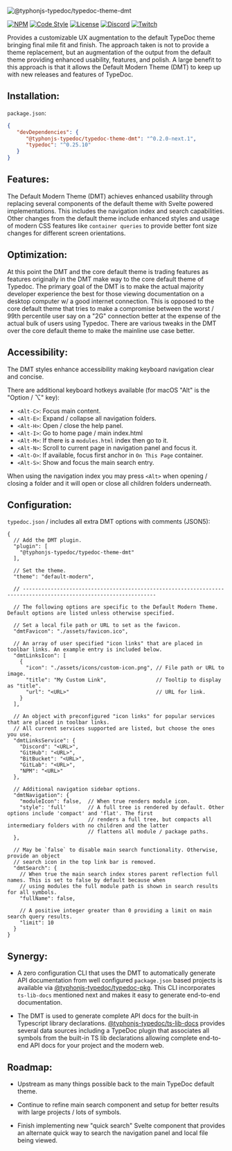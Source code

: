 ![@typhonjs-typedoc/typedoc-theme-dmt](https://i.imgur.com/Sr53g2t.jpg)

[![NPM](https://img.shields.io/npm/v/@typhonjs-typedoc/typedoc-theme-dmt.svg?label=npm)](https://www.npmjs.com/package/@typhonjs-typedoc/typedoc-theme-dmt)
[![Code Style](https://img.shields.io/badge/code%20style-allman-yellowgreen.svg?style=flat)](https://en.wikipedia.org/wiki/Indent_style#Allman_style)
[![License](https://img.shields.io/badge/license-MPLv2-yellowgreen.svg?style=flat)](https://github.com/typhonjs-typedoc/typedoc-theme-dmt/blob/main/LICENSE)
[![Discord](https://img.shields.io/discord/737953117999726592?label=TyphonJS%20Discord)](https://typhonjs.io/discord/)
[![Twitch](https://img.shields.io/twitch/status/typhonrt?style=social)](https://www.twitch.tv/typhonrt)

Provides a customizable UX augmentation to the default TypeDoc theme bringing final mile fit and finish. The approach
taken is not to provide a theme replacement, but an augmentation of the output from the default theme providing
enhanced usability, features, and polish. A large benefit to this approach is that it allows the Default Modern Theme
(DMT) to keep up with new releases and features of TypeDoc.

## Installation:

`package.json`:
```json
{
   "devDependencies": {
      "@typhonjs-typedoc/typedoc-theme-dmt": "^0.2.0-next.1",
      "typedoc": "^0.25.10"
   }
}
```

## Features:

The Default Modern Theme (DMT) achieves enhanced usability through replacing several components of the default theme
with Svelte powered implementations. This includes the navigation index and search capabilities. Other changes from
the default theme include enhanced styles and usage of modern CSS features like `container queries` to provide
better font size changes for different screen orientations.

## Optimization:

At this point the DMT and the core default theme is trading features as features originally in the DMT make way to
the core default theme of Typedoc. The primary goal of the DMT is to make the actual majority developer experience the
best for those viewing documentation on a desktop computer w/ a good internet connection. This is opposed to the core
default theme that tries to make a compromise between the worst / 99th percentile user say on a "2G" connection better
at the expense of the actual bulk of users using Typedoc. There are various tweaks in the DMT over the core default
theme to make the mainline use case better.

## Accessibility:

The DMT styles enhance accessibility making keyboard navigation clear and concise.

There are additional keyboard hotkeys available (for macOS "Alt" is the "Option / ⌥" key):
- `<Alt-C>`: Focus main content.
- `<Alt-E>`: Expand / collapse all navigation folders.
- `<Alt-H>`: Open / close the help panel.
- `<Alt-I>`: Go to home page / main index.html
- `<Alt-M>`: If there is a `modules.html` index then go to it.
- `<Alt-N>`: Scroll to current page in navigation panel and focus it.
- `<Alt-O>`: If available, focus first anchor in `On This Page` container.
- `<Alt-S>`: Show and focus the main search entry.

When using the navigation index you may press `<Alt>` when opening / closing a folder and it will open or close all
children folders underneath.

## Configuration:

`typedoc.json` / includes all extra DMT options with comments (JSON5):
```json5
{
  // Add the DMT plugin.
  "plugin": [
    "@typhonjs-typedoc/typedoc-theme-dmt"
  ],

  // Set the theme.
  "theme": "default-modern",

  // -----------------------------------------------------------------------------------------------------------------

  // The following options are specific to the Default Modern Theme. Default options are listed unless otherwise specified.

  // Set a local file path or URL to set as the favicon.
  "dmtFavicon": "./assets/favicon.ico",

  // An array of user specified "icon links" that are placed in toolbar links. An example entry is included below.
  "dmtLinksIcon": [
    {
      "icon": "./assets/icons/custom-icon.png", // File path or URL to image.
      "title": "My Custom Link",                // Tooltip to display as "title".
      "url": "<URL>"                            // URL for link.
    }
  ],

  // An object with preconfigured "icon links" for popular services that are placed in toolbar links.
  // All current services supported are listed, but choose the ones you use.
  "dmtLinksService": {
    "Discord": "<URL>",
    "GitHub": "<URL>",
    "BitBucket": "<URL>",
    "GitLab": "<URL>",
    "NPM": "<URL>"
  },

  // Additional navigation sidebar options.
  "dmtNavigation": {
    "moduleIcon": false,  // When true renders module icon.
    "style": 'full'       // A full tree is rendered by default. Other options include 'compact' and 'flat'. The first
                          // renders a full tree, but compacts all intermediary folders with no children and the latter
                          // flattens all module / package paths.
  },

  // May be `false` to disable main search functionality. Otherwise, provide an object
  // search icon in the top link bar is removed.
  "dmtSearch": {
    // When true the main search index stores parent reflection full names. This is set to false by default because when
    // using modules the full module path is shown in search results for all symbols.
    "fullName": false,

    // A positive integer greater than 0 providing a limit on main search query results.
    "limit": 10
  }
}
```

## Synergy:
- A zero configuration CLI that uses the DMT to automatically generate API documentation from well configured
`package.json` based projects is available via [@typhonjs-typedoc/typedoc-pkg](https://www.npmjs.com/package/@typhonjs-typedoc/typedoc-pkg).
This CLI incorporates `ts-lib-docs` mentioned next and makes it easy to generate end-to-end documentation.


- The DMT is used to generate complete API docs for the built-in Typescript library declarations.
[@typhonjs-typedoc/ts-lib-docs](https://www.npmjs.com/package/@typhonjs-typedoc/ts-lib-docs) provides several data
sources including a TypeDoc plugin that associates all symbols from the built-in TS lib declarations allowing complete
end-to-end API docs for your project and the modern web.

## Roadmap:
- Upstream as many things possible back to the main TypeDoc default theme.

- Continue to refine main search component and setup for better results with large projects / lots of symbols.

- Finish implementing new "quick search" Svelte component that provides an alternate quick way to search the navigation
panel and local file being viewed.
